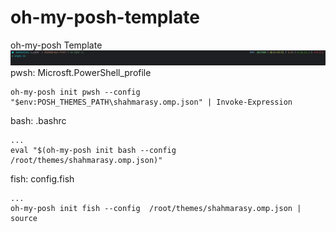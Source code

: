 # oh-my-posh-template
oh-my-posh Template
![Sceenshot](https://github.com/shahmarasy/oh-my-posh-template/blob/main/oh-my-posh.png?raw=true)
pwsh: Microsft.PowerShell_profile
```
oh-my-posh init pwsh --config "$env:POSH_THEMES_PATH\shahmarasy.omp.json" | Invoke-Expression
```

bash: .bashrc
```bashrc
...
eval "$(oh-my-posh init bash --config  /root/themes/shahmarasy.omp.json)"
```
fish: config.fish
```
...
oh-my-posh init fish --config  /root/themes/shahmarasy.omp.json | source
```


